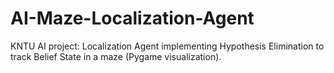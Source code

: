 # AI-Maze-Localization-Agent
KNTU AI project: Localization Agent implementing Hypothesis Elimination to track Belief State in a maze (Pygame visualization).

